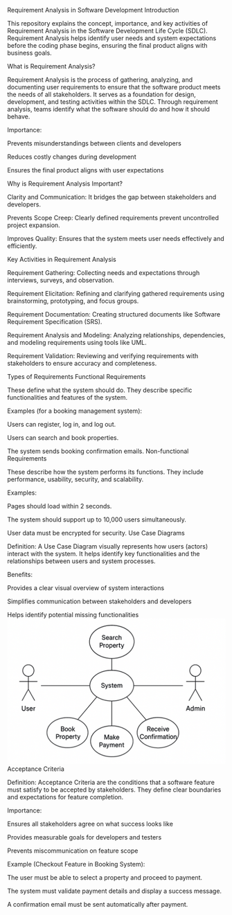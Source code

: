 Requirement Analysis in Software Development
Introduction

This repository explains the concept, importance, and key activities of Requirement Analysis in the Software Development Life Cycle (SDLC).
Requirement Analysis helps identify user needs and system expectations before the coding phase begins, ensuring the final product aligns with business goals.

What is Requirement Analysis?

Requirement Analysis is the process of gathering, analyzing, and documenting user requirements to ensure that the software product meets the needs of all stakeholders.
It serves as a foundation for design, development, and testing activities within the SDLC.
Through requirement analysis, teams identify what the software should do and how it should behave.

Importance:

Prevents misunderstandings between clients and developers

Reduces costly changes during development

Ensures the final product aligns with user expectations

Why is Requirement Analysis Important?

Clarity and Communication: It bridges the gap between stakeholders and developers.

Prevents Scope Creep: Clearly defined requirements prevent uncontrolled project expansion.

Improves Quality: Ensures that the system meets user needs effectively and efficiently.

Key Activities in Requirement Analysis

Requirement Gathering: Collecting needs and expectations through interviews, surveys, and observation.

Requirement Elicitation: Refining and clarifying gathered requirements using brainstorming, prototyping, and focus groups.

Requirement Documentation: Creating structured documents like Software Requirement Specification (SRS).

Requirement Analysis and Modeling: Analyzing relationships, dependencies, and modeling requirements using tools like UML.

Requirement Validation: Reviewing and verifying requirements with stakeholders to ensure accuracy and completeness.

Types of Requirements
Functional Requirements

These define what the system should do.
They describe specific functionalities and features of the system.

Examples (for a booking management system):

Users can register, log in, and log out.

Users can search and book properties.

The system sends booking confirmation emails.
Non-functional Requirements

These describe how the system performs its functions.
They include performance, usability, security, and scalability.

Examples:

Pages should load within 2 seconds.

The system should support up to 10,000 users simultaneously.

User data must be encrypted for security.
Use Case Diagrams

Definition:
A Use Case Diagram visually represents how users (actors) interact with the system.
It helps identify key functionalities and the relationships between users and system processes.

Benefits:

Provides a clear visual overview of system interactions

Simplifies communication between stakeholders and developers

Helps identify potential missing functionalities
![Booking System Use Case](alx-booking-uc.png)
Acceptance Criteria

Definition:
Acceptance Criteria are the conditions that a software feature must satisfy to be accepted by stakeholders.
They define clear boundaries and expectations for feature completion.

Importance:

Ensures all stakeholders agree on what success looks like

Provides measurable goals for developers and testers

Prevents miscommunication on feature scope

Example (Checkout Feature in Booking System):

The user must be able to select a property and proceed to payment.

The system must validate payment details and display a success message.

A confirmation email must be sent automatically after payment.
